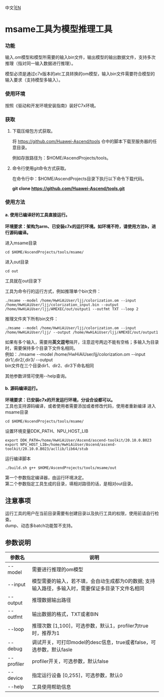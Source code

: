 中文|[EN](README_EN.md)

# msame工具为模型推理工具

### 功能
输入.om模型和模型所需要的输入bin文件，输出模型的输出数据文件，支持多次推理（指对同一输入数据进行推理）。

模型必须是通过c7x版本的atc工具转换的om模型，输入bin文件需要符合模型的输入要求（支持模型多输入）。

### 使用环境
按照《驱动和开发环境安装指南》装好C7x环境。

### 获取
1. 下载压缩包方式获取。

   将 https://github.com/Huawei-Ascend/tools 仓中的脚本下载至服务器的任意目录。

   例如存放路径为：$HOME/AscendProjects/tools。

2. 命令行使用git命令方式获取。

   在命令行中：$HOME/AscendProjects目录下执行以下命令下载代码。

   **git clone https://github.com/Huawei-Ascend/tools.git**


### 使用方法
#### a. 使用已编译好的工具直接运行。   

 **环境要求：架构为arm、已安装c7x的运行环境。如环境不符，请使用方法b，进行源码编译。** 
  
进入msame目录
```
cd $HOME/AscendProjects/tools/msame/
```
进入out目录
```
cd out
```
工具就在out目录下


工具为命令行的运行方式，例如推理单个bin文件：
```
./msame --model /home/HwHiAiUser/ljj/colorization.om --input /home/HwHiAiUser/ljj/colorization_input.bin --output /home/HwHiAiUser/ljj/AMEXEC/out/output1 --outfmt TXT --loop 2
```
推理文件夹下所有bin文件：
```
./msame --model /home/HwHiAiUser/ljj/colorization.om --input /home/HwHiAiUser/ljj/ --output /home/HwHiAiUser/ljj/AMEXEC/out/output1
```
如果有多个输入，需要用**英文逗号**隔开，注意逗号两边不能有空格；多输入为目录时，需要保持多个目录下文件名相同。\
例如：./msame --model /home/HwHiAiUser/ljj/colorization.om --input dir1/,dir2/,dir3/ --output \
bin文件在三个目录dir1、dir2、dir3下命名相同
  
其他参数详情可使用--help查询。


#### b. 源码编译运行。
 **环境要求：已安装c7x的开发运行环境，分设合设都可以。**   
工具也支持源码编译，或者使用者需要添加或者修改代码，使用者重新编译
进入msame目录
```
cd $HOME/AscendProjects/tools/msame/
```
设置环境变量DDK_PATH、NPU_HOST_LIB
```
export DDK_PATH=/home/HwHiAiUser/Ascend/ascend-toolkit/20.10.0.B023
export NPU_HOST_LIB=/home/HwHiAiUser/Ascend/ascend-toolkit/20.10.0.B023/acllib/lib64/stub
```
运行编译脚本
```
./build.sh g++ $HOME/AscendProjects/tools/msame/out
```
第一个参数指定编译器，由运行环境决定。  
第二个参数指定工具生成的目录，填相对路径的话，是相对out目录。

## 注意事项
运行工具的用户在当前目录需要有创建目录以及执行工具的权限，使用前请自行检查。  
dump、动态多batch功能暂不支持。

## 参数说明

| 参数名   | 说明                            |
| -------- | ------------------------------- |
| --model  | 需要进行推理的om模型            |
| --input  | 模型需要的输入，若不填，会自动生成都为0的数据; 支持输入路径，多输入时，需要保证多目录下文件名相同                  |
| --output | 推理数据输出路径                |
| --outfmt | 输出数据的格式，TXT或者BIN      |
| --loop   | 推理次数 [1,100]，可选参数，默认1，profiler为true时，推荐为1 |
| --debug   | 调试开关，可打印model的desc信息，true或者false，可选参数，默认fasle |
| --profiler   | profiler开关，可选参数，默认false |
| --device   | 指定运行设备 [0,255]，可选参数，默认0 |
| --help   | 工具使用帮助信息                  |